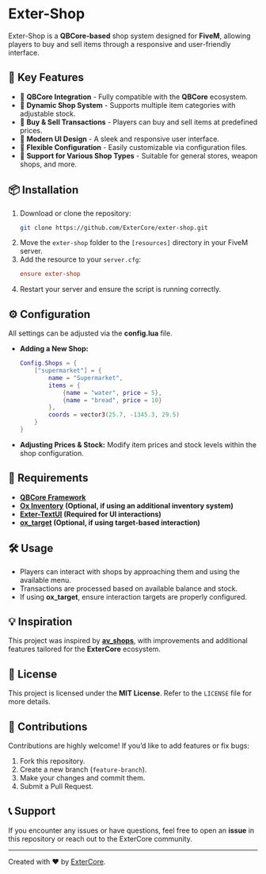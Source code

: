# Exter-Shop

Exter-Shop is a **QBCore-based** shop system designed for **FiveM**, allowing players to buy and sell items through a responsive and user-friendly interface.

## 🎯 Key Features
- 🚀 **QBCore Integration** - Fully compatible with the **QBCore** ecosystem.
- 🛒 **Dynamic Shop System** - Supports multiple item categories with adjustable stock.
- 🔄 **Buy & Sell Transactions** - Players can buy and sell items at predefined prices.
- 🎨 **Modern UI Design** - A sleek and responsive user interface.
- 🔧 **Flexible Configuration** - Easily customizable via configuration files.
- 🏪 **Support for Various Shop Types** - Suitable for general stores, weapon shops, and more.

## 📦 Installation

1. Download or clone the repository:
   ```sh
   git clone https://github.com/ExterCore/exter-shop.git
   ```
2. Move the `exter-shop` folder to the `[resources]` directory in your FiveM server.
3. Add the resource to your `server.cfg`:
   ```cfg
   ensure exter-shop
   ```
4. Restart your server and ensure the script is running correctly.

## ⚙️ Configuration

All settings can be adjusted via the **config.lua** file.

- **Adding a New Shop:**
  ```lua
  Config.Shops = {
      ["supermarket"] = {
          name = "Supermarket",
          items = {
              {name = "water", price = 5},
              {name = "bread", price = 10}
          },
          coords = vector3(25.7, -1345.3, 29.5)
      }
  }
  ```
- **Adjusting Prices & Stock:**
  Modify item prices and stock levels within the shop configuration.

## 📌 Requirements
- **[QBCore Framework](https://github.com/qbcore-framework)**
- **[Ox Inventory](https://github.com/overextended/ox_inventory) (Optional, if using an additional inventory system)**
- **[Exter-TextUI](https://github.com/ExterCore/exter-textui) (Required for UI interactions)**
- **[ox_target](https://github.com/overextended/ox_target) (Optional, if using target-based interaction)**

## 🛠️ Usage
- Players can interact with shops by approaching them and using the available menu.
- Transactions are processed based on available balance and stock.
- If using **ox_target**, ensure interaction targets are properly configured.

## 💡 Inspiration
This project was inspired by **[av_shops](https://github.com/avilchiis/av_shops)**, with improvements and additional features tailored for the **ExterCore** ecosystem.

## 📜 License
This project is licensed under the **MIT License**. Refer to the `LICENSE` file for more details.

## 🤝 Contributions
Contributions are highly welcome! If you’d like to add features or fix bugs:
1. Fork this repository.
2. Create a new branch (`feature-branch`).
3. Make your changes and commit them.
4. Submit a Pull Request.

## 📞 Support
If you encounter any issues or have questions, feel free to open an **issue** in this repository or reach out to the ExterCore community.

---
Created with ❤️ by [ExterCore](https://github.com/ExterCore).
